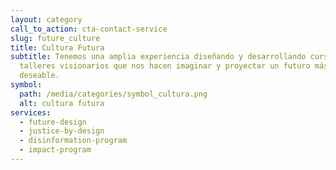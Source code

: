 ```yaml
---
layout: category
call_to_action: cta-contact-service
slug: future_culture
title: Cultura Futura
subtitle: Tenemos una amplia experiencia diseñando y desarrollando cursos y
  talleres visionarios que nos hacen imaginar y proyectar un futuro más ético y
  deseable.
symbol:
  path: /media/categories/symbol_cultura.png
  alt: cultura futura
services:
  - future-design
  - justice-by-design
  - disinformation-program
  - impact-program
---
```

